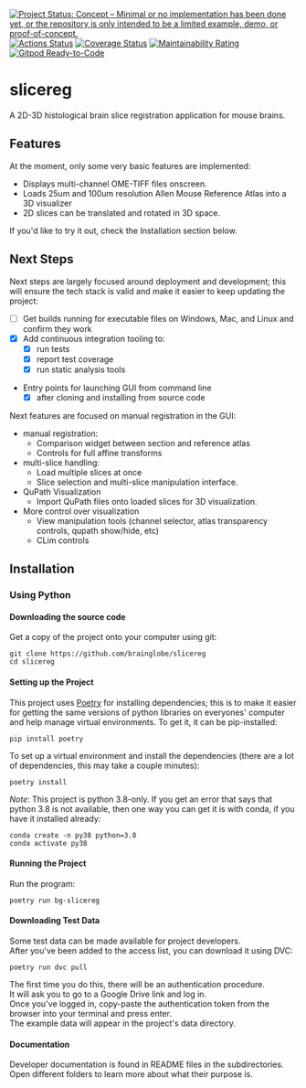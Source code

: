 [![Project Status: Concept – Minimal or no implementation has been done yet, or the repository is only intended to be a limited example, demo, or proof-of-concept.](https://www.repostatus.org/badges/latest/concept.svg)](https://www.repostatus.org/#concept)
[![Actions Status](https://github.com/brainglobe/slicereg/workflows/tests/badge.svg)](https://github.com/brainglobe/slicereg/actions)
[![Coverage Status](https://coveralls.io/repos/github/brainglobe/slicereg/badge.svg?branch=main)](https://coveralls.io/github/brainglobe/slicereg?branch=main)
[![Maintainability Rating](https://sonarcloud.io/api/project_badges/measure?project=brainglobe_slicereg&metric=sqale_rating)](https://sonarcloud.io/dashboard?id=brainglobe_slicereg)
[![Gitpod Ready-to-Code](https://img.shields.io/badge/Gitpod-ready--to--code-blue?logo=gitpod)](https://gitpod.io/#https://github.com/brainglobe/slicereg)

# slicereg
A 2D-3D histological brain slice registration application for mouse brains.

## Features

At the moment, only some very basic features are implemented:
  - Displays multi-channel OME-TIFF files onscreen.
  - Loads 25um and 100um resolution Allen Mouse Reference Atlas into a 3D visualizer
  - 2D slices can be translated and rotated in 3D space.

If you'd like to try it out, check the Installation section below.

## Next Steps

Next steps are largely focused around deployment and development; this will ensure the tech stack is valid and make it easier to keep updating the project:
  - [ ] Get builds running for executable files on Windows, Mac, and Linux and confirm they work
  - [x] Add continuous integration tooling to:
    - [x] run tests 
    - [x] report test coverage
    - [x] run static analysis tools
  - Entry points for launching GUI from command line
     - [x] after cloning and installing from source code 

Next features are focused on manual registration in the GUI:
  - manual registration:
    - Comparison widget between section and reference atlas
    - Controls for full affine transforms
  - multi-slice handling:
    - Load multiple slices at once
    - Slice selection and multi-slice manipulation interface.
  - QuPath Visualization
    - Import QuPath files onto loaded slices for 3D visualization.
  - More control over visualization
    - View manipulation tools (channel selector, atlas transparency controls, qupath show/hide, etc)
    - CLim controls
   

  
## Installation

### Using Python

#### Downloading the source code

Get a copy of the project onto your computer using git:

```
git clone https://github.com/brainglobe/slicereg
cd slicereg
```


#### Setting up the Project


This project uses [Poetry](https://python-poetry.org/) for installing dependencies; this is to make it easier for getting
the same versions of python libraries on everyones' computer and help manage virtual environments.  To get it, it can be pip-installed:

```
pip install poetry
``` 


To set up a virtual environment and install the dependencies (there are a lot of dependencies, this may take a couple minutes):

```
poetry install
```


*Note*: This project is python 3.8-only.  If you get an error that says that python 3.8 is not available, then one way you can get it is with conda, if you have it installed already:

```
conda create -n py38 python=3.8
conda activate py38
```

#### Running the Project

Run the program:

```
poetry run bg-slicereg
```

#### Downloading Test Data

Some test data can be made available for project developers.  
After you've been added to the access list, you can download it using DVC:

```
poetry run dvc pull
``` 

The first time you do this, there will be an authentication procedure.  
It will ask you to go to a Google Drive link and log in.  
Once you've logged in, copy-paste the authentication token from the browser into your terminal and press enter.  
The example data will appear in the project's data directory.

#### Documentation

Developer documentation is found in README files in the subdirectories.  
Open different folders to learn more about what their purpose is.


